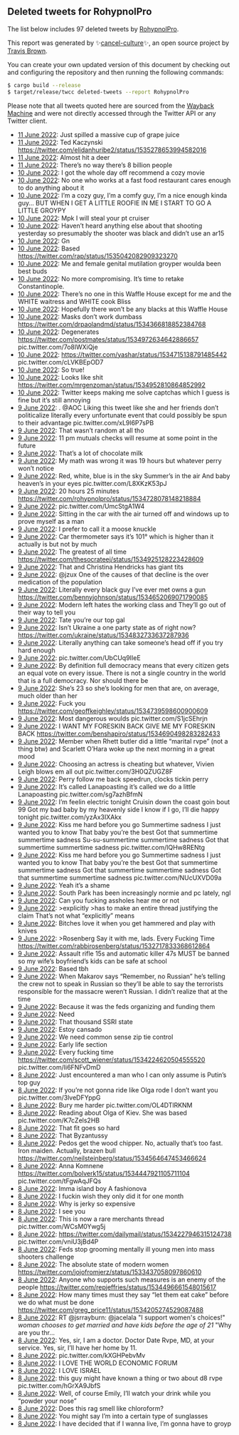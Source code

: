 ## Deleted tweets for RohypnolPro

The list below includes 97 deleted tweets by
[RohypnolPro](https://twitter.com/RohypnolPro).



This report was generated by ✨[cancel-culture](https://github.com/travisbrown/cancel-culture)✨,
an open source project by [Travis Brown](https://twitter.com/travisbrown).

You can create your own updated version of this document by checking out and configuring the
repository and then running the following commands:

```bash
$ cargo build --release
$ target/release/twcc deleted-tweets --report RohypnolPro
```

Please note that all tweets quoted here are sourced from the
[Wayback Machine](https://web.archive.org) and were not directly accessed through the Twitter API or
any Twitter client.

* [11 June 2022](https://web.archive.org/web/20220611071537/https://twitter.com/RohypnolPro/status/1535521032605356032): Just spilled a massive cup of grape juice <!--1535521032605356032-->
* [11 June 2022](https://web.archive.org/web/20220611041624/https://twitter.com/RohypnolPro/status/1535475950057660422): Ted Kaczynski https://twitter.com/elidanhuribe2/status/1535278653994582016 <!--1535475950057660422-->
* [11 June 2022](https://web.archive.org/web/20220611034126/https://twitter.com/RohypnolPro/status/1535467159731724290): Almost hit a deer <!--1535467159731724290-->
* [11 June 2022](https://web.archive.org/web/20220611025432/https://twitter.com/RohypnolPro/status/1535455247543554049): There’s no way there’s 8 billion people <!--1535455247543554049-->
* [10 June 2022](https://web.archive.org/web/20220610103342/https://twitter.com/RohypnolPro/status/1535208344302063616): I got the whole day off recommend a cozy movie <!--1535208344302063616-->
* [10 June 2022](https://web.archive.org/web/20220610103157/https://twitter.com/RohypnolPro/status/1535208061962428417): No one who works at a fast food restaurant cares enough to do anything about it <!--1535208061962428417-->
* [10 June 2022](https://web.archive.org/web/20220610102408/https://twitter.com/RohypnolPro/status/1535206090442477568): I’m a cozy guy, I’m a comfy guy, I’m a nice enough kinda guy…  BUT WHEN I GET A LITTLE ROOFIE IN ME I START TO GO A LITTLE GROYPY <!--1535206090442477568-->
* [10 June 2022](https://web.archive.org/web/20220610093329/https://twitter.com/RohypnolPro/status/1535193256874614784): Mpk I will steal your pt cruiser <!--1535193256874614784-->
* [10 June 2022](https://web.archive.org/web/20220610091020/https://twitter.com/RohypnolPro/status/1535187428985667587): Haven’t heard anything else about that shooting yesterday so presumably the shooter was black and didn’t use an ar15 <!--1535187428985667587-->
* [10 June 2022](https://web.archive.org/web/20220610090806/https://twitter.com/RohypnolPro/status/1535186872116338688): Gn <!--1535186872116338688-->
* [10 June 2022](https://web.archive.org/web/20220610090709/https://twitter.com/RohypnolPro/status/1535186636958339072): Based https://twitter.com/rap/status/1535042082909323270 <!--1535186636958339072-->
* [10 June 2022](https://web.archive.org/web/20220610090059/https://twitter.com/RohypnolPro/status/1535185085284110337): Me and female genital mutilation groyper woulda been best buds <!--1535185085284110337-->
* [10 June 2022](https://web.archive.org/web/20220610090009/https://twitter.com/RohypnolPro/status/1535184801334022144): No more compromising. It’s time to retake Constantinople. <!--1535184801334022144-->
* [10 June 2022](https://web.archive.org/web/20220610082947/https://twitter.com/RohypnolPro/status/1535177342443831296): There’s no one in this Waffle House except for me and the WHITE waitress and WHITE cook  Bliss <!--1535177342443831296-->
* [10 June 2022](https://web.archive.org/web/20220610081832/https://twitter.com/RohypnolPro/status/1535174425632464896): Hopefully there won’t be any blacks at this Waffle House <!--1535174425632464896-->
* [10 June 2022](https://web.archive.org/web/20220610073443/https://twitter.com/RohypnolPro/status/1535163459519844353): Masks don’t work dumbass https://twitter.com/drpaolandmd/status/1534366818852384768 <!--1535163459519844353-->
* [10 June 2022](https://web.archive.org/web/20220610004916/https://twitter.com/RohypnolPro/status/1535061288405049357): Degenerates  https://twitter.com/postmates/status/1534972634642886657  pic.twitter.com/7o8lWXiQje <!--1535061288405049357-->
* [10 June 2022](https://web.archive.org/web/20220610004142/https://twitter.com/RohypnolPro/status/1535059548041785344): https://twitter.com/yashar/status/1534715138791485442  pic.twitter.com/cLVKBEpOD7 <!--1535059548041785344-->
* [10 June 2022](https://web.archive.org/web/20220610003703/https://twitter.com/RohypnolPro/status/1535058390241648644): So true! <!--1535058390241648644-->
* [10 June 2022](https://web.archive.org/web/20220610003342/https://twitter.com/RohypnolPro/status/1535057026296201216): Looks like shit https://twitter.com/mrgenzoman/status/1534952810864852992 <!--1535057026296201216-->
* [10 June 2022](https://web.archive.org/web/20220610002909/https://twitter.com/RohypnolPro/status/1535056323683155969): Twitter keeps making me solve captchas which I guess is fine but it’s still annoying <!--1535056323683155969-->
* [ 9 June 2022](https://web.archive.org/web/20220609224225/https://twitter.com/RohypnolPro/status/1535029499494125608): .  @AOC  Liking this tweet like she and her friends don’t politicalize literally every unfortunate event that could possibly be spun to their advantage pic.twitter.com/xL9l6P7sPB <!--1535029499494125608-->
* [ 9 June 2022](https://web.archive.org/web/20220609223906/https://twitter.com/RohypnolPro/status/1535027702155169802): That wasn’t random at all tho <!--1535027702155169802-->
* [ 9 June 2022](https://web.archive.org/web/20220609223412/https://twitter.com/RohypnolPro/status/1535027398282039296): 11 pm mutuals checks will resume at some point in the future <!--1535027398282039296-->
* [ 9 June 2022](https://web.archive.org/web/20220609223139/https://twitter.com/RohypnolPro/status/1535026651708461056): That’s a lot of chocolate milk <!--1535026651708461056-->
* [ 9 June 2022](https://web.archive.org/web/20220609222820/https://twitter.com/RohypnolPro/status/1535025836465836050): My math was wrong it was 19 hours but whatever perry won’t notice <!--1535025836465836050-->
* [ 9 June 2022](https://web.archive.org/web/20220609222625/https://twitter.com/RohypnolPro/status/1535025432499830785): Red, white, blue is in the sky Summer’s in the air  And baby heaven’s in your eyes pic.twitter.com/L8XKzK53pJ <!--1535025432499830785-->
* [ 9 June 2022](https://web.archive.org/web/20220609222144/https://twitter.com/RohypnolPro/status/1535024149927809034): 20 hours 25 minutes https://twitter.com/rohypnolpro/status/1534728078148218884 <!--1535024149927809034-->
* [ 9 June 2022](https://web.archive.org/web/20220609221534/https://twitter.com/RohypnolPro/status/1535022671989297178): pic.twitter.com/UmcStgA1W4 <!--1535022671989297178-->
* [ 9 June 2022](https://web.archive.org/web/20220609215311/https://twitter.com/RohypnolPro/status/1535017051475136551): Sitting in the car with the air turned off and windows up to prove myself as a man <!--1535017051475136551-->
* [ 9 June 2022](https://web.archive.org/web/20220609214853/https://twitter.com/RohypnolPro/status/1535015980333686793): I prefer to call it a moose knuckle <!--1535015980333686793-->
* [ 9 June 2022](https://web.archive.org/web/20220609213549/https://twitter.com/RohypnolPro/status/1535012695690338341): Car thermometer says it’s 101° which is higher than it actually is but not by much <!--1535012695690338341-->
* [ 9 June 2022](https://web.archive.org/web/20220609204254/https://twitter.com/RohypnolPro/status/1534999331845070852): The greatest of all time https://twitter.com/thesocrateej/status/1534925128223428609 <!--1534999331845070852-->
* [ 9 June 2022](https://web.archive.org/web/20220609202816/https://twitter.com/RohypnolPro/status/1534995760001036288): That and Christina Hendricks has giant tits <!--1534995760001036288-->
* [ 9 June 2022](https://web.archive.org/web/20220609193107/https://twitter.com/RohypnolPro/status/1534981436381470722): @jzux One of the causes of that decline is the over medication of the population <!--1534981436381470722-->
* [ 9 June 2022](https://web.archive.org/web/20220609193008/https://twitter.com/RohypnolPro/status/1534981149386489856): Literally every black guy I’ve ever met owns a gun https://twitter.com/bennyjohnson/status/1534652069071790085 <!--1534981149386489856-->
* [ 9 June 2022](https://web.archive.org/web/20220609185007/https://twitter.com/RohypnolPro/status/1534970946854977538): Modern left hates the working class and They’ll go out of their way to tell you <!--1534970946854977538-->
* [ 9 June 2022](https://web.archive.org/web/20220609184126/https://twitter.com/RohypnolPro/status/1534968746627981312): Tate you’re our top gal <!--1534968746627981312-->
* [ 9 June 2022](https://web.archive.org/web/20220609161642/https://twitter.com/RohypnolPro/status/1534932426572562432): Isn’t Ukraine a one party state as of right now? https://twitter.com/ukraine/status/1534832733637287936 <!--1534932426572562432-->
* [ 9 June 2022](https://web.archive.org/web/20220609144526/https://twitter.com/RohypnolPro/status/1534909402871996428): Literally anything can take someone’s head off if you try hard enough <!--1534909402871996428-->
* [ 9 June 2022](https://web.archive.org/web/20220609144038/https://twitter.com/RohypnolPro/status/1534908211962183682): pic.twitter.com/UbCUq9IIeE <!--1534908211962183682-->
* [ 9 June 2022](https://web.archive.org/web/20220609143050/https://twitter.com/RohypnolPro/status/1534905619731337218): By definition full democracy means that every citizen gets an equal vote on every issue.  There is not a single country in the world that is a full democracy. Nor should there be <!--1534905619731337218-->
* [ 9 June 2022](https://web.archive.org/web/20220609142557/https://twitter.com/RohypnolPro/status/1534904348186136578): She’s 23 so she’s looking for men that are, on average, much older than her <!--1534904348186136578-->
* [ 9 June 2022](https://web.archive.org/web/20220609044541/https://twitter.com/RohypnolPro/status/1534758463825399810): Fuck you https://twitter.com/geoffkeighley/status/1534739598600900609 <!--1534758463825399810-->
* [ 9 June 2022](https://web.archive.org/web/20220609042810/https://twitter.com/RohypnolPro/status/1534754115980500992): Most dangerous woulds pic.twitter.com/S1jcSEhrjn <!--1534754115980500992-->
* [ 9 June 2022](https://web.archive.org/web/20220609035004/https://twitter.com/RohypnolPro/status/1534744416606470145): I WANT MY FORESKIN BACK GIVE ME MY FORESKIN BACK https://twitter.com/benshapiro/status/1534690498283282433 <!--1534744416606470145-->
* [ 9 June 2022](https://web.archive.org/web/20220609034751/https://twitter.com/RohypnolPro/status/1534743913327738880): Member when Rhett butler did a little “marital rvpe” (not a thing btw) and Scarlett O’Hara woke up the next morning in a great mood <!--1534743913327738880-->
* [ 9 June 2022](https://web.archive.org/web/20220609034058/https://twitter.com/RohypnolPro/status/1534742136670797827): Choosing an actress is cheating but whatever, Vivien Leigh blows em all out pic.twitter.com/3H0QZUGZ8F <!--1534742136670797827-->
* [ 9 June 2022](https://web.archive.org/web/20220609024457/https://twitter.com/RohypnolPro/status/1534728078148218884): Perry follow me back speedrun, clocks tickin perry <!--1534728078148218884-->
* [ 9 June 2022](https://web.archive.org/web/20220609023946/https://twitter.com/RohypnolPro/status/1534726836583907329): It’s called Lanapoasting it’s called we do a little Lanapoasting pic.twitter.com/sg7azhBfmN <!--1534726836583907329-->
* [ 9 June 2022](https://web.archive.org/web/20220609023835/https://twitter.com/RohypnolPro/status/1534726427970510849): I’m feelin electric tonight Cruisin down the coast goin bout 99 Got my bad baby by my heavenly side I know if I go, I’ll die happy tonight pic.twitter.com/yzAx3IXAkx <!--1534726427970510849-->
* [ 9 June 2022](https://web.archive.org/web/20220609023456/https://twitter.com/RohypnolPro/status/1534725614778851328): Kiss me hard before you go Summertime sadness I just wanted you to know That baby you’re the best Got that summertime summertime sadness Su-su-summertime summertime sadness  Got that summertime summertime sadness pic.twitter.com/lQHw8RENtg <!--1534725614778851328-->
* [ 9 June 2022](https://web.archive.org/web/20220609023256/https://twitter.com/RohypnolPro/status/1534725024371855360): Kiss me hard before you go Summertime sadness I just wanted you to know That baby you’re the best Got that summertime summertime sadness Got that summertime summertime sadness  Got that summertime summertime sadness pic.twitter.com/NUcUXVD09a <!--1534725024371855360-->
* [ 9 June 2022](https://web.archive.org/web/20220609023040/https://twitter.com/RohypnolPro/status/1534724421209956352): Yeah it’s a shame <!--1534724421209956352-->
* [ 9 June 2022](https://web.archive.org/web/20220609014033/https://twitter.com/RohypnolPro/status/1534711974222757888): South Park has been increasingly normie and pc lately, ngl <!--1534711974222757888-->
* [ 9 June 2022](https://web.archive.org/web/20220609013739/https://twitter.com/RohypnolPro/status/1534711087215661058): Can you fucking assholes hear me or not <!--1534711087215661058-->
* [ 9 June 2022](https://web.archive.org/web/20220609013159/https://twitter.com/RohypnolPro/status/1534709717074907136): >explicitly >has to make an entire thread justifying the claim  That’s not what “explicitly” means <!--1534709717074907136-->
* [ 9 June 2022](https://web.archive.org/web/20220609012726/https://twitter.com/RohypnolPro/status/1534708591738990592): Bitches love it when you get hammered and play with knives <!--1534708591738990592-->
* [ 9 June 2022](https://web.archive.org/web/20220609011855/https://twitter.com/RohypnolPro/status/1534706409643954178): >Rosenberg  Say it with me, lads.  Every  Fucking  Time https://twitter.com/rabbirosenberg/status/1532717833368612864 <!--1534706409643954178-->
* [ 9 June 2022](https://web.archive.org/web/20220609005805/https://twitter.com/RohypnolPro/status/1534701266642907137): Assault rifle 15s and automatic killer 47s MUST be banned so my wife’s boyfriend’s kids can be safe at school <!--1534701266642907137-->
* [ 9 June 2022](https://web.archive.org/web/20220609005149/https://twitter.com/RohypnolPro/status/1534699612354772994): Based tbh <!--1534699612354772994-->
* [ 9 June 2022](https://web.archive.org/web/20220609004830/https://twitter.com/RohypnolPro/status/1534698856834809857): When Makarov says “Remember, no Russian” he’s telling the crew not to speak in Russian so they’ll be able to say the terrorists responsible for the massacre weren’t Russian. I didn’t realize that at the time <!--1534698856834809857-->
* [ 9 June 2022](https://web.archive.org/web/20220609004318/https://twitter.com/RohypnolPro/status/1534697488757755905): Because it was the feds organizing and funding them <!--1534697488757755905-->
* [ 9 June 2022](https://web.archive.org/web/20220609003837/https://twitter.com/RohypnolPro/status/1534696205296574465): Need <!--1534696205296574465-->
* [ 9 June 2022](https://web.archive.org/web/20220609003703/https://twitter.com/RohypnolPro/status/1534695838848622592): That thousand SSRI state <!--1534695838848622592-->
* [ 9 June 2022](https://web.archive.org/web/20220609003447/https://twitter.com/RohypnolPro/status/1534695266011557889): Estoy cansado <!--1534695266011557889-->
* [ 9 June 2022](https://web.archive.org/web/20220609002605/https://twitter.com/RohypnolPro/status/1534693054598332418): We need common sense zip tie control <!--1534693054598332418-->
* [ 9 June 2022](https://web.archive.org/web/20220609001218/https://twitter.com/RohypnolPro/status/1534689769887875078): Early life section <!--1534689769887875078-->
* [ 9 June 2022](https://web.archive.org/web/20220609001217/https://twitter.com/RohypnolPro/status/1534689728515252225): Every fucking time  https://twitter.com/scott_wiener/status/1534224620504555520  pic.twitter.com/Ii6FNFvDmD <!--1534689728515252225-->
* [ 8 June 2022](https://web.archive.org/web/20220608225926/https://twitter.com/RohypnolPro/status/1534671250148179968): Just encountered a man who I can only assume is Putin’s top guy <!--1534671250148179968-->
* [ 8 June 2022](https://web.archive.org/web/20220608225451/https://twitter.com/RohypnolPro/status/1534670139983024128): If you’re not gonna ride like Olga rode I don’t want you pic.twitter.com/3lveDFYppG <!--1534670139983024128-->
* [ 8 June 2022](https://web.archive.org/web/20220608224415/https://twitter.com/RohypnolPro/status/1534666372332113926): Bury me harder pic.twitter.com/OL4DTlRKNM <!--1534666466619949062-->
* [ 8 June 2022](https://web.archive.org/web/20220608224415/https://twitter.com/RohypnolPro/status/1534666372332113926): Reading about Olga of Kiev. She was based pic.twitter.com/K7cZels2HB <!--1534666372332113926-->
* [ 8 June 2022](https://web.archive.org/web/20220608221208/https://twitter.com/RohypnolPro/status/1534659419518251011): That fit goes so hard <!--1534659419518251011-->
* [ 8 June 2022](https://web.archive.org/web/20220608220804/https://twitter.com/RohypnolPro/status/1534658432502050819): That Byzantussy <!--1534658432502050819-->
* [ 8 June 2022](https://web.archive.org/web/20220608220422/https://twitter.com/RohypnolPro/status/1534657523512385538): Pedos get the wood chipper. No, actually that’s too fast. Iron maiden. Actually, brazen bull https://twitter.com/neilsteinberg/status/1534564647453466624 <!--1534657523512385538-->
* [ 8 June 2022](https://web.archive.org/web/20220608220101/https://twitter.com/RohypnolPro/status/1534656695716171776): Anna Komnene  https://twitter.com/bolverk15/status/1534447921105711104  pic.twitter.com/tFgwAqJFQs <!--1534656695716171776-->
* [ 8 June 2022](https://web.archive.org/web/20220608215157/https://twitter.com/RohypnolPro/status/1534654292862324736): Imma island boy A fashionova <!--1534654292862324736-->
* [ 8 June 2022](https://web.archive.org/web/20220608211903/https://twitter.com/RohypnolPro/status/1534646140439875588): I fuckin wish they only did it for one month <!--1534646140439875588-->
* [ 8 June 2022](https://web.archive.org/web/20220608211821/https://twitter.com/RohypnolPro/status/1534645955164872707): Why is jerky so expensive <!--1534645955164872707-->
* [ 8 June 2022](https://web.archive.org/web/20220608211758/https://twitter.com/RohypnolPro/status/1534645702676164609): I see you <!--1534645702676164609-->
* [ 8 June 2022](https://web.archive.org/web/20220608200500/https://twitter.com/RohypnolPro/status/1534627527045566466): This is now a rare merchants thread pic.twitter.com/WCsM0Ywg5j <!--1534627527045566466-->
* [ 8 June 2022](https://web.archive.org/web/20220608195035/https://twitter.com/RohypnolPro/status/1534623668201996291): https://twitter.com/dailymail/status/1534227946315124738  pic.twitter.com/vniU3jBd4P <!--1534623668201996291-->
* [ 8 June 2022](https://web.archive.org/web/20220608194338/https://twitter.com/RohypnolPro/status/1534622069241131010): Feds stop grooming mentally ill young men into mass shooters challenge <!--1534622069241131010-->
* [ 8 June 2022](https://web.archive.org/web/20220608174506/https://twitter.com/RohypnolPro/status/1534592066608676866): The absolute state of modern women https://twitter.com/jojofromjerz/status/1533437058097860610 <!--1534592066608676866-->
* [ 8 June 2022](https://web.archive.org/web/20220608173851/https://twitter.com/RohypnolPro/status/1534590525524914182): Anyone who supports such measures is an enemy of the people https://twitter.com/repjeffries/status/1534496661548015617 <!--1534590525524914182-->
* [ 8 June 2022](https://web.archive.org/web/20220608172330/https://twitter.com/RohypnolPro/status/1534586864946057218): How many times must they say “let them eat cake” before we do what must be done https://twitter.com/greg_price11/status/1534205274529087488 <!--1534586864946057218-->
* [ 8 June 2022](https://web.archive.org/web/20220608172215/https://twitter.com/RohypnolPro/status/1534586618128093184): RT @jsrrayburn: @jacelala "I support women's choices!"  *woman chooses to get married and have kids before the age of 21*  "Why are you thr… <!--1534586618128093184-->
* [ 8 June 2022](https://web.archive.org/web/20220608074518/https://twitter.com/RohypnolPro/status/1534441233564696576): Yes, sir, I am a doctor. Doctor Date Rvpe, MD, at your service.  Yes, sir, I’ll have her home by 11. <!--1534441233564696576-->
* [ 8 June 2022](https://web.archive.org/web/20220608073543/https://twitter.com/RohypnolPro/status/1534438764969439234): pic.twitter.com/kXGHPebvMv <!--1534438764969439234-->
* [ 8 June 2022](https://web.archive.org/web/20220608061727/https://twitter.com/RohypnolPro/status/1534419195164864512): I LOVE THE WORLD ECONOMIC FORUM <!--1534419195164864512-->
* [ 8 June 2022](https://web.archive.org/web/20220608061641/https://twitter.com/RohypnolPro/status/1534419122821419009): I LOVE ISRAEL <!--1534419122821419009-->
* [ 8 June 2022](https://web.archive.org/web/20220608061414/https://twitter.com/RohypnolPro/status/1534418405809213440): this guy might have known a thing or two about d8 rvpe pic.twitter.com/hGrXA9JbfS <!--1534418405809213440-->
* [ 8 June 2022](https://web.archive.org/web/20220608060852/https://twitter.com/RohypnolPro/status/1534417130304770048): Well, of course Emily, I’ll watch your drink while you “powder your nose” <!--1534417130304770048-->
* [ 8 June 2022](https://web.archive.org/web/20220608060850/https://twitter.com/RohypnolPro/status/1534416978953359361): Does this rag smell like chloroform? <!--1534416978953359361-->
* [ 8 June 2022](https://web.archive.org/web/20220608054240/https://twitter.com/RohypnolPro/status/1534410483041705986): You might say I’m into a certain type of sunglasses <!--1534410483041705986-->
* [ 8 June 2022](https://web.archive.org/web/20220608054111/https://twitter.com/RohypnolPro/status/1534410055034052609): I have decided that if I wanna live, I’m gonna have to groyp <!--1534410055034052609-->
